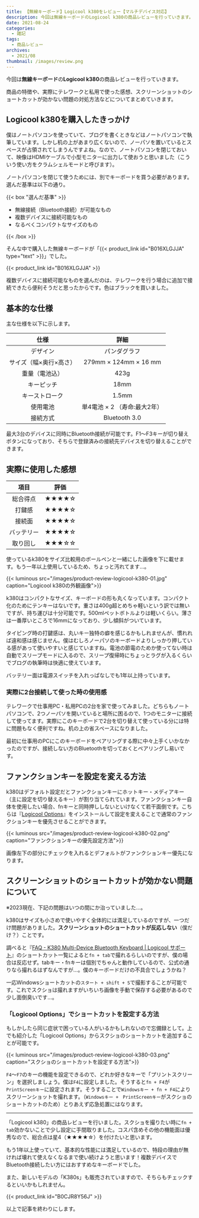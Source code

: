 ```yaml
---
title: 【無線キーボード】Logicool k380をレビュー【マルチデバイス対応】
description: 今回は無線キーボードのLogicool k380の商品レビューを行っていきます。商品の特徴や、実際にテレワークと私用で使った感想、スクリーンショットのショートカットが効かない問題の対処方法などについてまとめていきます。
date: 2021-08-24
categories: 
  - 雑記
tags: 
  - 商品レビュー
archives: 
  - 2021/08
thumbnail: /images/review.png
---
```


今回は**無線キーボード**の**Logicool k380**の商品レビューを行っていきます。

商品の特徴や、実際にテレワークと私用で使った感想、スクリーンショットのショートカットが効かない問題の対処方法などについてまとめていきます。

## Logicool k380を購入したきっかけ

僕はノートパソコンを使っていて、ブログを書くときなどはノートパソコンで執筆しています。しかし机の上があまり広くないので、ノーパソを置いているとスペースが占領されてしまうんですよね。なので、ノートパソコンを閉じておいて、映像はHDMIケーブルで小型モニターに出力して使おうと思いました（こういう使い方をクラムシェルモードと呼びます）。

ノートパソコンを閉じて使うためには、別でキーボードを買う必要があります。選んだ基準は以下の通り。

{{< box "選んだ基準" >}}
<ul>
<li>無線接続（Bluetooth接続）が可能なもの</li>
<li>複数デバイスに接続可能なもの</li>
<li>なるべくコンパクトなサイズのもの</li>
</ul>
{{< /box >}}

そんな中で購入した無線キーボードが「{{< product_link id="B016XLGJJA" type="text" >}}」でした。

{{< product_link id="B016XLGJJA" >}}

複数デバイスに接続可能なものを選んだのは、テレワークを行う場合に追加で接続できたら便利そうだと思ったからです。色はブラックを買いました。

## 基本的な仕様

主な仕様を以下に示します。

|仕様|詳細|
| :---: | :---: |
|デザイン|パンダグラフ|
|サイズ（幅×奥行×高さ）|279mm × 124mm × 16 mm|
|重量（電池込）|423g|
|キーピッチ|18mm|
|キーストローク|1.5mm|
|使用電池|単4電池 × 2 （寿命:最大2年）|
|接続方式|Bluetooth 3.0|

最大3台のデバイスに同時にBluetooth接続が可能です。F1～F3キーが切り替えボタンになっており、そちらで登録済みの接続先デバイスを切り替えることができます。

## 実際に使用した感想

|項目|評価|
| :---: | :---: |
|総合得点|★★★★☆|
|打鍵感|★★★★☆|
|接続面|★★★★☆|
|バッテリー|★★★★☆|
|取り回し|★★★☆☆|

使っているk380をサイズ比較用のボールペンと一緒にした画像を下に載せます。もう一年以上使用しているため、ちょっと汚れてます…。

{{< luminous src="/images/product-review-logicool-k380-01.jpg" caption="Logicool k380の外観画像">}}

k380はコンパクトなサイズ、キーボードの形も丸くなっています。コンパクト化のためにテンキーはないです。重さは400g超とめちゃ軽いという訳では無いですが、持ち運びは十分可能です。500mlペットボトルよりは軽いくらい。薄さは一番厚いところで16mmになっており、少し傾斜がついています。

タイピング時の打鍵感は、丸いキー独特の癖を感じるかもしれませんが、慣れれば違和感は感じません。僕はむしろノーパソのキーボードよりしっかり押している感があって使いやすいと感じていますね。電池の節電のためか使ってない時は自動でスリープモードに入るので、スリープ復帰時にちょっとラグが入るくらいでブログの執筆時は快適に使えています。

バッテリー面は電源スイッチを入れっぱなしでも1年以上持っています。

### 実際に2台接続して使った時の使用感

テレワークで仕事用PC・私用PCの2台を家で使ってみました。どちらもノートパソコンで、2つノーパソを開いていると場所に困るので、1つのモニターに接続して使ってます。実際にこのキーボードで2台を切り替えて使っている分には特に問題もなく便利ですね。机の上の省スペースになりました。

最初に仕事用のPCにこのキーボードをペアリングする際に中々上手くいかなかったのですが、接続しない方のBluetoothを切っておくとペアリングし易いです。

## ファンクションキーを設定を変える方法

k380はデフォルト設定だとファンクションキーにホットキー・メディアキー（主に設定を切り替えるキー）が割り当てられています。ファンクションキー自体を使用したい場合、fnキーと同時押ししないといけなくて若干面倒です。こちらは『[Logicool Options](https://www.logicool.co.jp/ja-jp/software/options.html)』をインストールして設定を変えることで通常のファンクションキーを優先させることができます。

{{< luminous src="/images/product-review-logicool-k380-02.png" caption="ファンクションキーの優先設定方法">}}

画像左下の部分にチェックを入れるとデフォルトがファンクションキー優先になります。

## スクリーンショットのショートカットが効かない問題について

※2023現在、下記の問題はいつの間にか治っていました…。

k380はサイズも小さめで使いやすく全体的には満足しているのですが、一つだけ問題がありました。**スクリーンショットのショートカットが反応しない**（僕だけ？）ことです。

調べると『[FAQ - K380 Multi-Device Bluetooth Keyboard | Logicool サポート](https://support.logi.com/hc/ja/articles/360025182594-FAQ-K380-Multi-Device-Bluetooth-Keyboard)』のショートカット一覧によると`fn + tab`で撮れるらしいのですが、僕の場合は反応せず。tabキー・fnキーは個別でちゃんと動作しているので、公式の通りなら撮れるはずなんですが…。僕のキーボードだけの不具合でしょうかね？

一応Windowsショートカットの`スタート + shift + S`で撮影することが可能です。これでスクショは撮れますがいちいち画像を手動で保存する必要があるので少し面倒臭いです…。

### 「Logicool Options」でショートカットを設定する方法

もしかしたら同じ症状で困っている人がいるかもしれないので忘備録として。上でも紹介した「Logicool Options」からスクショのショートカットを追加することが可能です。

{{< luminous src="/images/product-review-logicool-k380-03.png" caption="スクショのショートカットを設定する方法">}}

`F4`～`F7`のキーの機能を設定できるので、どれか好きなキーで「プリントスクリーン」を選択しましょう。僕は`F4`に設定しました。そうすると`fn + F4`が`PrintScreenキー`に設定されます。そうすることで`Windowsキー + fn + F4`によりスクリーンショットを撮れます。（`Windowsキー +　PrintScreenキー`がスクショのショートカットのため）とりあえず応急処置にはなります。

* * *

「Logicool k380」の商品レビューを行いました。スクショを撮りたい時に`fn + tab`効かないことで少し設定に手間取りました。コスパ含めその他の機能面は優秀なので、総合点は星4（★★★★☆）を付けたいと思います。

もう1年以上使っていて、基本的な性能には満足しているので、特段の理由が無ければ壊れて使えなくなるまで使い続けようと思います！複数デバイスでBluetooth接続したい方にはおすすめなキーボードでした。

また、新しいモデルの「K380s」も販売されていますので、そちらもチェックするといいかもしれません。

{{< product_link id="B0CJR8Y56J" >}}

以上で記事を終わりにします。